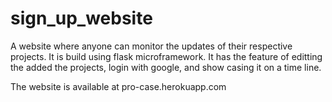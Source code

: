 # sign_up_website

A website where anyone can monitor the updates of their respective projects. It is build using flask microframework. It has the feature of editting the added the projects, login with google, and show casing it on a time line.



The website is available at pro-case.herokuapp.com

